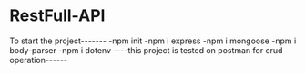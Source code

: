 # RestFull-API
To start the project-------
-npm init
-npm i express
-npm i mongoose
-npm i body-parser
-npm i dotenv
----this project is tested on postman for crud operation------

